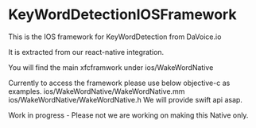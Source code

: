# KeyWordDetectionIOSFramework
This is the IOS framework for KeyWordDetection from DaVoice.io

It is extracted from our react-native integration.

You will find the main xfcframwork under ios/WakeWordNative

Currently to access the framework please use below objective-c as examples.
ios/WakeWordNative/WakeWordNative.mm
ios/WakeWordNative/WakeWordNative.h
We will provide swift api asap.

Work in progress - Please not we are working on making this Native only.

